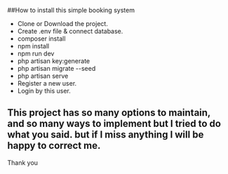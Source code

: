 ##How to install this simple booking system
* Clone or Download the project.
* Create .env file & connect database.
* composer install
* npm install
* npm run dev
* php artisan key:generate
* php artisan migrate --seed
* php artisan serve
* Register a new user.
* Login by this user.

## This project has so many options to maintain, and so many ways to implement but I tried to do what you said. but if I miss anything I will be happy to correct me.

Thank you
